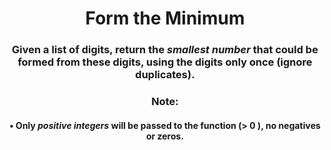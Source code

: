 <div align = 'center'>

# Form the Minimum

</div>

<div align = 'center'>

<h3>Given a list of digits, return the <em>smallest number</em> that could be formed from these digits, using the digits only once (ignore duplicates).</h3>

<h3>Note:</h3>
<h4>• Only <em>positive integers</em> will be passed to the function (> 0 ), no negatives or zeros.</h4>

</div>
